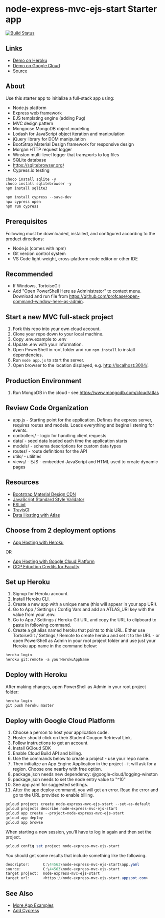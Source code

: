 # node-express-mvc-ejs-start Starter app

[![Build Status](https://travis-ci.org/denisecase/node-express-mvc-ejs-start.svg?branch=master)](https://travis-ci.org/denisecase/node-express-mvc-ejs-start)

## Links

- [Demo on Heroku](https://node-express-mvc-ejs-start-h.herokuapp.com/)
- [Demo on Google Cloud](https://node-express-mvc-ejs-start.appspot.com)
- [Source](https://github.com/denisecase/node-express-mvc-ejs-start)

## About

Use this starter app to initialize a full-stack app using:

- Node.js platform
- Express web framework
- EJS templating engine (adding Pug)
- MVC design pattern
- Mongoose MongoDB object modeling
- Lodash for JavaScript object iteration and manipulation
- jQuery library for DOM manipulation
- BootStrap Material Design framework for responsive design
- Morgan HTTP request logger
- Winston multi-level logger that transports to log files
- SQLite database
- <https://sqlitebrowser.org/>
- Cypress.io testing 

```PowerShell
choco install sqlite -y
choco install sqlitebrowser -y
npm install sqlite3

npm install cypress --save-dev
npx cypress open
npm run cypress
```

## Prerequisites

Following must be downloaded, installed, and configured according to the product directions:

- Node.js (comes with npm)
- Git version control system
- VS Code light-weight, cross-platform code editor or other IDE

## Recommended

- If Windows, TortoiseGit
- Add "Open PowerShell Here as Administrator" to context menu. Download and run file from <https://github.com/profcase/open-command-window-here-as-admin>.

## Start a new MVC full-stack project

1. Fork this repo into your own cloud account.
2. Clone your repo down to your local machine.
3. Copy .env.example to .env
4. Update .env with your information.
5. Open PowerShell in root folder and run `npm install` to install dependencies.
6. Run `node app.js` to start the server.
7. Open browser to the location displayed, e.g. <http://localhost:3004/>.

## Production Environment

1. Run MongoDB in the cloud - see <https://www.mongodb.com/cloud/atlas>

## Review Code Organization

- app.js - Starting point for the application. Defines the express server, requires routes and models. Loads everything and begins listening for events.
- controllers/ - logic for handling client requests
- data/ - seed data loaded each time the application starts
- models/ - schema descriptions for custom data types
- routes/ - route definitions for the API
- utils/ - utilities
- views/ - EJS - embedded JavaScript and HTML used to create dynamic pages

## Resources

- [Bootstrap Material Design CDN](https://mdbootstrap.com/md-bootstrap-cdn/)
- [JavaScript Standard Style Validator](https://standardjs.com/demo.html)
- [ESLint](https://eslint.org/)
- [TravisCI](https://travis-ci.org/)
- [Data Hosting with Atlas](https://www.mongodb.com/cloud/atlas)

## Choose from 2 deployment options

- [App Hosting with Heroku](https://www.heroku.com/)

OR

- [App Hosting with Google Cloud Platform](https://cloud.google.com/gcp)
- [GCP Eduction Credits for Faculty](https://edu.google.com/programs/faculty/?modal_active=none)

## Set up Heroku

1. Signup for Heroku account.
1. Install Heroku CLI.
1. Create a new app with a unique name (this will appear in your app URI).
1. Go to App / Settings / Config Vars and add an ATLAS_URI key with the value from your .env.
1. Go to App / Settings / Heroku Git URL and copy the URL to clipboard to paste in following command.
1. Create a git alias named heroku that points to this URL. Either use TortoiseGit / Settings / Remote to create heroku and set it to the URL - or open PowerShell as Admin in your root project folder and use just your Heroku app name in the command below:

```PowerShell
heroku login
heroku git:remote -a yourHerokuAppName
```

## Deploy with Heroku

After making changes, open PowerShell as Admin in your root project folder:

```PowerShell
heroku login
git push heroku master
```

## Deploy with Google Cloud Platform

1. Choose a person to host your application code.
1. Hoster should click on their Student Coupon Retrieval Link.
1. Follow instructions to get an account.
1. Install GCloud SDK
1. Enable Cloud Build API and billing.
1. Use the commands below to create a project - use your repo name.
1. Then initialize an App Engine Application in the project - it will ask for a region. Choose one nearby with free option.
1. package.json needs new dependency: @google-cloud/logging-winston
1. package.json needs to set the node entry value to "^10"
1. See app.yaml for suggested settings.
1. After the app deploy command, you will get an error. Read the error and go to the URL provided to enable billing.

```PowerShell
gcloud projects create node-express-mvc-ejs-start --set-as-default
gcloud projects describe node-express-mvc-ejs-start
gcloud app create --project=node-express-mvc-ejs-start
gcloud app deploy
gcloud app browse
```

When starting a new session, you'll have to log in again and then set the project.

```PowerShell
gcloud config set project node-express-mvc-ejs-start
```

You should get some results that include something like the following.

```PowerShell
descriptor:      C:\44563\node-express-mvc-ejs-start\app.yaml
source:          C:\44563\node-express-mvc-ejs-start
target project:  node-express-mvc-ejs-start
target url:      <https://node-express-mvc-ejs-start.appspot.com>
```

## See Also

- [More App Examples](https://profcase.github.io/web-apps-list/)
- [Add Cypress](https://www.freecodecamp.org/news/how-to-add-end-to-end-tests-to-your-project-with-cypress-a74437f6df6e/)

